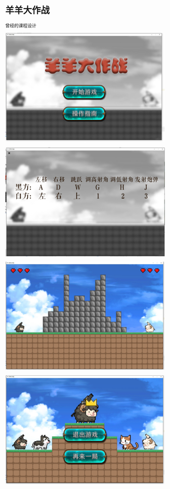 # 羊羊大作战
曾经的课程设计

![](MarkdownImage/1.jpg)

![](MarkdownImage/2.jpg)

![](MarkdownImage/3.jpg)

![](MarkdownImage/4.jpg)
